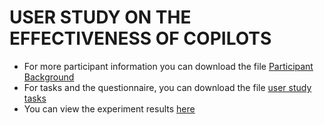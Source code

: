 # USER STUDY ON THE EFFECTIVENESS OF COPILOTS

* For more participant information you can download the file [Participant Background]()
* For tasks and the questionnaire, you can download the file [user study tasks]()
* You can view the experiment results [here]()
